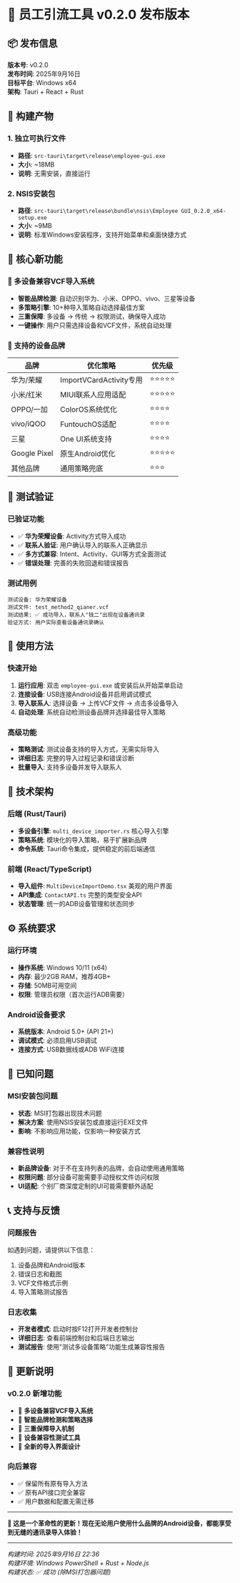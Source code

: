 # 🚀 员工引流工具 v0.2.0 发布版本

## 📦 发布信息

**版本号**: v0.2.0  
**发布时间**: 2025年9月16日  
**目标平台**: Windows x64  
**架构**: Tauri + React + Rust

## 📁 构建产物

### 1. 独立可执行文件
- **路径**: `src-tauri\target\release\employee-gui.exe`
- **大小**: ~18MB
- **说明**: 无需安装，直接运行

### 2. NSIS安装包
- **路径**: `src-tauri\target\release\bundle\nsis\Employee GUI_0.2.0_x64-setup.exe`
- **大小**: ~9MB
- **说明**: 标准Windows安装程序，支持开始菜单和桌面快捷方式

## 🌟 核心新功能

### 🎯 多设备兼容VCF导入系统
- **智能品牌检测**: 自动识别华为、小米、OPPO、vivo、三星等设备
- **多策略引擎**: 10+种导入策略自动选择最佳方案
- **三重保障**: 多设备 → 传统 → 权限测试，确保导入成功
- **一键操作**: 用户只需选择设备和VCF文件，系统自动处理

### 📱 支持的设备品牌

| 品牌 | 优化策略 | 优先级 |
|------|---------|--------|
| 华为/荣耀 | ImportVCardActivity专用 | ⭐⭐⭐⭐⭐ |
| 小米/红米 | MIUI联系人应用适配 | ⭐⭐⭐⭐⭐ |
| OPPO/一加 | ColorOS系统优化 | ⭐⭐⭐⭐ |
| vivo/iQOO | FuntouchOS适配 | ⭐⭐⭐⭐ |
| 三星 | One UI系统支持 | ⭐⭐⭐⭐ |
| Google Pixel | 原生Android优化 | ⭐⭐⭐⭐⭐ |
| 其他品牌 | 通用策略兜底 | ⭐⭐⭐ |

## 🧪 测试验证

### 已验证功能
- ✅ **华为荣耀设备**: Activity方式导入成功
- ✅ **联系人验证**: 用户确认导入的联系人正确显示
- ✅ **多方式兼容**: Intent、Activity、GUI等方式全面测试
- ✅ **错误处理**: 完善的失败回退和错误报告

### 测试用例
```
测试设备: 华为荣耀设备
测试文件: test_method2_qianer.vcf
测试结果: ✅ 成功导入，联系人"钱二"出现在设备通讯录
验证方式: 用户实际查看设备通讯录确认
```

## 🚀 使用方法

### 快速开始
1. **运行应用**: 双击 `employee-gui.exe` 或安装后从开始菜单启动
2. **连接设备**: USB连接Android设备并启用调试模式
3. **导入联系人**: 选择设备 → 上传VCF文件 → 点击多设备导入
4. **自动处理**: 系统自动检测设备品牌并选择最佳导入策略

### 高级功能
- **策略测试**: 测试设备支持的导入方式，无需实际导入
- **详细日志**: 完整的导入过程记录和错误诊断
- **批量导入**: 支持多设备并发导入联系人

## 🔧 技术架构

### 后端 (Rust/Tauri)
- **多设备引擎**: `multi_device_importer.rs` 核心导入引擎
- **策略系统**: 模块化的导入策略，易于扩展新品牌
- **命令系统**: Tauri命令集成，提供稳定的前后端通信

### 前端 (React/TypeScript)
- **导入组件**: `MultiDeviceImportDemo.tsx` 美观的用户界面
- **API集成**: `ContactAPI.ts` 完整的类型安全API
- **状态管理**: 统一的ADB设备管理和状态同步

## ⚙️ 系统要求

### 运行环境
- **操作系统**: Windows 10/11 (x64)
- **内存**: 最少2GB RAM，推荐4GB+
- **存储**: 50MB可用空间
- **权限**: 管理员权限（首次运行ADB需要）

### Android设备要求
- **系统版本**: Android 5.0+ (API 21+)
- **调试模式**: 必须启用USB调试
- **连接方式**: USB数据线或ADB WiFi连接

## 🐛 已知问题

### MSI安装包问题
- **状态**: MSI打包器出现技术问题
- **解决方案**: 使用NSIS安装包或直接运行EXE文件
- **影响**: 不影响应用功能，仅影响一种安装方式

### 兼容性说明
- **新品牌设备**: 对于不在支持列表的品牌，会自动使用通用策略
- **权限问题**: 部分设备可能需要手动授权文件访问权限
- **UI适配**: 个别厂商深度定制的UI可能需要额外适配

## 📞 支持与反馈

### 问题报告
如遇到问题，请提供以下信息：
1. 设备品牌和Android版本
2. 错误日志和截图
3. VCF文件格式示例
4. 导入策略测试报告

### 日志收集
- **开发者模式**: 启动时按F12打开开发者控制台
- **详细日志**: 查看前端控制台和后端日志输出
- **测试报告**: 使用"测试多设备策略"功能生成兼容性报告

## 🎊 更新说明

### v0.2.0 新增功能
- 🌟 **多设备兼容VCF导入系统**
- 🎯 **智能品牌检测和策略选择**
- 🔄 **三重保障导入机制**
- 🧪 **设备兼容性测试工具**
- 🎨 **全新的导入界面设计**

### 向后兼容
- ✅ 保留所有原有导入方法
- ✅ 原有API接口完全兼容
- ✅ 用户数据和配置无需迁移

---

**🎉 这是一个革命性的更新！现在无论用户使用什么品牌的Android设备，都能享受到无缝的通讯录导入体验！**

---

*构建时间: 2025年9月16日 22:36*  
*构建环境: Windows PowerShell + Rust + Node.js*  
*构建状态: ✅ 成功 (除MSI打包器问题)*